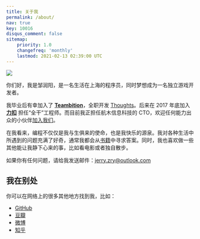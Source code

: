 ```yaml
---
title: 关于我
permalink: /about/
nav: true
key: 10016
disqus_comment: false
sitemap:
    priority: 1.0
    changefreq: 'monthly'
    lastmod: 2021-02-13 02:39:00 UTC
---
```


<img class="monkey-avatar" src="{{ site.static_url }}/monkey.jpg">

你们好，我是邹润阳，是一名生活在上海的程序员，同时梦想成为一名独立游戏开发者。

我毕业后有幸加入了 **[Teambition](//www.teambition.com)**，全职开发 [Thoughts](//thoughts.teambition.com)。后来在 2017 年底加入 **[力扣](//leetcode-cn.com)** 担任“全干”工程师。而目前我正担任航木信息科技的 CTO，欢迎任何能力出众的小伙伴[加入我们](mailto:jerry.zry@outlook.com)。

在我看来，编程不仅仅是我与生俱来的使命，也是我快乐的源泉。我对各种生活中所遇到的问题充满了好奇，通常我都会从[书籍](https://book.douban.com/people/jerry_zou/)中寻求答案。同时，我也喜欢做一些其他能让我静下心来的事，比如看电影或者独自散步。

如果你有任何问题，请给我发送邮件：[jerry.zry@outlook.com](mailto:jerry.zry@outlook.com)

## 我在别处

你可以在网络上的很多其他地方找到我，比如：

- [GitHub](https://github.com/zry656565)
- [豆瓣](https://www.douban.com/people/jerry_zou/)
- [微博](https://weibo.com/u/1943775181)
- [知乎](https://www.zhihu.com/people/jerryddg)
